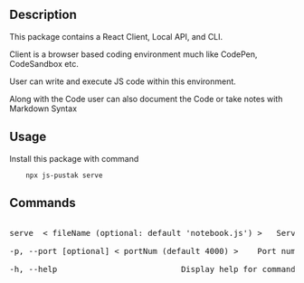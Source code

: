 ## Description
This package contains a React Client, Local API, and CLI.

Client is a browser based coding environment much like CodePen, CodeSandbox etc.

User can write and execute JS code within this environment. 

Along with the Code user can also document the Code or take notes with Markdown Syntax

## Usage
Install this package with command
```
	npx js-pustak serve
```

## Commands 
<pre> 
serve  < fileName (optional: default 'notebook.js') >  	Serves the client build

-p, --port [optional] < portNum (default 4000) > 	Port number to serve the client from

-h, --help  						Display help for command
</pre>